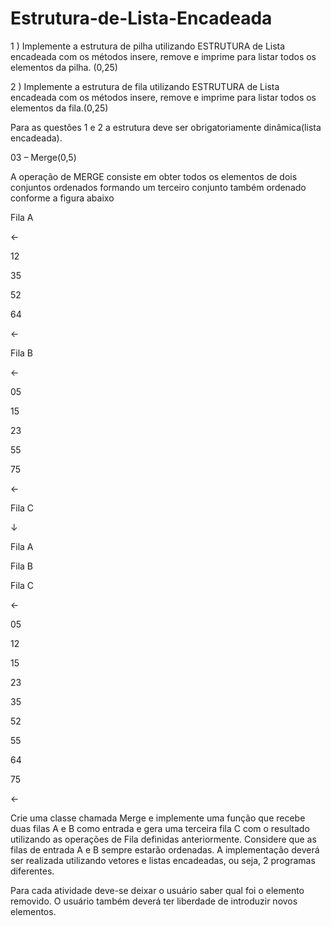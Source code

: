 # Estrutura-de-Lista-Encadeada
1 ) Implemente a estrutura de pilha utilizando ESTRUTURA de Lista encadeada com os métodos insere, remove e imprime para listar todos os elementos da pilha. (0,25)

 

2 )  Implemente a estrutura de fila utilizando ESTRUTURA de  Lista encadeada com os métodos insere, remove e imprime para listar todos os elementos da fila.(0,25)

Para as questões 1 e 2 a estrutura deve ser obrigatoriamente dinâmica(lista encadeada).

03 – Merge(0,5)

 

A operação de MERGE consiste em obter todos os elementos de dois conjuntos ordenados formando um terceiro conjunto também ordenado conforme a figura abaixo

Fila A

 

 

←

12

35

52

64

←

 

 

 

Fila B

 

 

←

05

15

23

55

75

←

 

 

 

 

 

 

 

 

 

 

 

 

 

 

Fila C

 

 

 

 

 

 

 

 

 

 

 

 

 

 

 

 

↓

 

 

 

 

 

 

Fila A

 

 

 

 

 

 

 

 

 

 

 

Fila B

 

 

 

 

 

 

 

 

 

 

 

 

 

 

 

 

 

 

 

 

 

 

 

Fila C

←

05

12

15

23

35

52

55

64

75

←

 

Crie uma classe chamada Merge e implemente uma função que recebe duas filas A e B como entrada e gera uma terceira fila C com o resultado utilizando as operações de Fila definidas anteriormente. Considere que as filas de entrada A e B sempre estarão ordenadas. A implementação deverá ser realizada utilizando vetores e listas encadeadas, ou seja, 2 programas diferentes.

 

Para cada atividade deve-se deixar o usuário saber qual foi o elemento removido. O usuário também deverá ter liberdade de introduzir novos elementos. 
